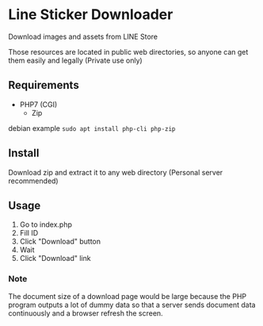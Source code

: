 # Line Sticker Downloader

Download images and assets from LINE Store

Those resources are located in public web directories, so anyone can get them easily and legally (Private use only)

## Requirements

- PHP7 (CGI)
  - Zip

debian example
`sudo apt install php-cli php-zip`

## Install

Download zip and extract it to any web directory (Personal server recommended)

## Usage

1. Go to index.php
2. Fill ID
3. Click "Download" button
4. Wait
5. Click "Download" link

### Note

The document size of a download page would be large because the PHP program outputs a lot of dummy data so that a server sends document data continuously and a browser refresh the screen.

